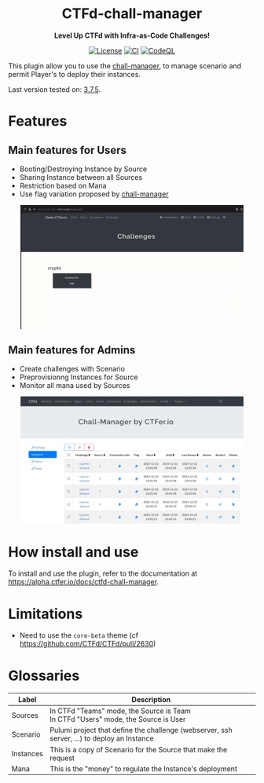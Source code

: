 <div align="center">
<h1>CTFd-chall-manager</h1>
<p><b>Level Up CTFd with Infra-as-Code Challenges!</b><p>
<a href=""><img src="https://img.shields.io/github/license/ctfer-io/ctfd-chall-manager?style=for-the-badge" alt="License"></a>
<a href="https://github.com/ctfer-io/ctfd-chall-manager/actions?query=workflow%3Aci+"><img src="https://img.shields.io/github/actions/workflow/status/ctfer-io/ctfd-chall-manager/ci.yaml?style=for-the-badge&label=CI" alt="CI"></a>
	<a href="https://github.com/ctfer-io/ctfd-chall-manager/actions/workflows/codeql-analysis.yaml"><img src="https://img.shields.io/github/actions/workflow/status/ctfer-io/ctfd-chall-manager/codeql-analysis.yaml?style=for-the-badge&label=CodeQL" alt="CodeQL"></a>
</div>

This plugin allow you to use the [chall-manager](https://github.com/ctfer-io/chall-manager), to manage scenario and permit Player's to deploy their instances.

Last version tested on: [3.7.5](https://github.com/CTFd/CTFd/releases/tag/3.7.5).

# Features
## Main features for Users
- Booting/Destroying Instance by Source
- Sharing Instance between all Sources
- Restriction based on Mana
- Use flag variation proposed by [chall-manager](https://github.com/ctfer-io/chall-manager)

<img style="width: 90%; display: block; margin: auto; box-sizing: border-box;" src="res/boot_instance.gif"/>

## Main features for Admins
- Create challenges with Scenario
- Preprovisionng Instances for Source
- Monitor all mana used by Sources

<img style="width: 90%; display: block; margin: auto; box-sizing: border-box;" src="res/flags.png"/>

# How install and use
To install and use the plugin, refer to the documentation at https://alpha.ctfer.io/docs/ctfd-chall-manager.

# Limitations
- Need to use the `core-beta` theme (cf https://github.com/CTFd/CTFd/pull/2630)

# Glossaries

| Label    | Description                                                                                 |
|----------|---------------------------------------------------------------------------------------------|
| Sources  | In CTFd "Teams" mode, the Source is Team <br>In CTFd "Users" mode, the Source is User       |
| Scenario | Pulumi project that define the challenge (webserver, ssh server, ...) to deploy an Instance |
| Instances| This is a copy of Scenario for the Source that make the request                             |
| Mana     | This is the "money" to regulate the Instance's deployment                                   |

